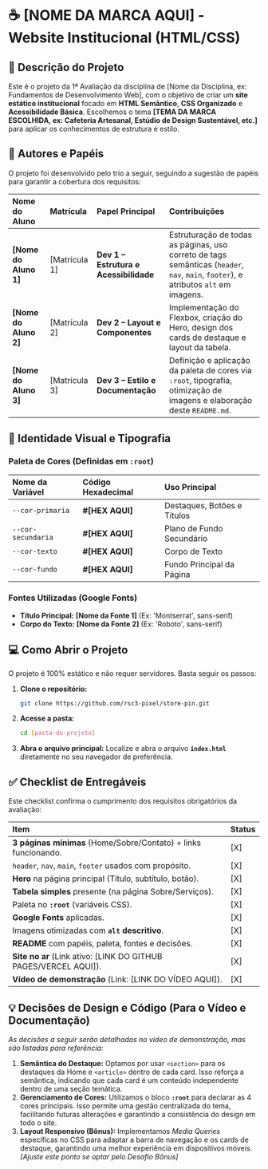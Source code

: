 # ☕ [NOME DA MARCA AQUI] - Website Institucional (HTML/CSS)

## 📌 Descrição do Projeto

Este é o projeto da 1ª Avaliação da disciplina de [Nome da Disciplina, ex: Fundamentos de Desenvolvimento Web], com o objetivo de criar um **site estático institucional** focado em **HTML Semântico**, **CSS Organizado** e **Acessibilidade Básica**. Escolhemos o tema **[TEMA DA MARCA ESCOLHIDA, ex: Cafeteria Artesanal, Estúdio de Design Sustentável, etc.]** para aplicar os conhecimentos de estrutura e estilo.

## 👥 Autores e Papéis

O projeto foi desenvolvido pelo trio a seguir, seguindo a sugestão de papéis para garantir a cobertura dos requisitos:

| Nome do Aluno | Matrícula | Papel Principal | Contribuições |
| :--- | :--- | :--- | :--- |
| **[Nome do Aluno 1]** | [Matrícula 1] | **Dev 1 – Estrutura e Acessibilidade** | Estruturação de todas as páginas, uso correto de tags semânticas (`header`, `nav`, `main`, `footer`), e atributos `alt` em imagens. |
| **[Nome do Aluno 2]** | [Matrícula 2] | **Dev 2 – Layout e Componentes** | Implementação do Flexbox, criação do Hero, design dos cards de destaque e layout da tabela. |
| **[Nome do Aluno 3]** | [Matrícula 3] | **Dev 3 – Estilo e Documentação** | Definição e aplicação da paleta de cores via `:root`, tipografia, otimização de imagens e elaboração deste `README.md`. |

## 🎨 Identidade Visual e Tipografia

### Paleta de Cores (Definidas em `:root`)

| Nome da Variável | Código Hexadecimal | Uso Principal |
| :--- | :--- | :--- |
| `--cor-primaria` | **#[HEX AQUI]** | Destaques, Botões e Títulos |
| `--cor-secundaria` | **#[HEX AQUI]** | Plano de Fundo Secundário |
| `--cor-texto` | **#[HEX AQUI]** | Corpo de Texto |
| `--cor-fundo` | **#[HEX AQUI]** | Fundo Principal da Página |

### Fontes Utilizadas (Google Fonts)

* **Título Principal:** **[Nome da Fonte 1]** (Ex: 'Montserrat', sans-serif)
* **Corpo do Texto:** **[Nome da Fonte 2]** (Ex: 'Roboto', sans-serif)

## 💻 Como Abrir o Projeto

O projeto é 100% estático e não requer servidores. Basta seguir os passos:

1.  **Clone o repositório:**
    ```bash
    git clone https://github.com/rsc3-pixel/store-pin.git
    ```
2.  **Acesse a pasta:**
    ```bash
    cd [pasta-do-projeto]
    ```
3.  **Abra o arquivo principal:**
    Localize e abra o arquivo **`index.html`** diretamente no seu navegador de preferência.

## ✅ Checklist de Entregáveis

Este checklist confirma o cumprimento dos requisitos obrigatórios da avaliação:

| Item | Status |
| :--- | :--- |
| **3 páginas mínimas** (Home/Sobre/Contato) + links funcionando. | [X] |
| `header`, `nav`, `main`, `footer` usados com propósito. | [X] |
| **Hero** na página principal (Título, subtítulo, botão). | [X] |
| **Tabela simples** presente (na página Sobre/Serviços). | [X] |
| Paleta no **`:root`** (variáveis CSS). | [X] |
| **Google Fonts** aplicadas. | [X] |
| Imagens otimizadas com **`alt` descritivo**. | [X] |
| **README** com papéis, paleta, fontes e decisões. | [X] |
| **Site no ar** (Link ativo: [LINK DO GITHUB PAGES/VERCEL AQUI]). | [X] |
| **Vídeo de demonstração** (Link: [LINK DO VÍDEO AQUI]). | [X] |

## 💡 Decisões de Design e Código (Para o Vídeo e Documentação)

*As decisões a seguir serão detalhadas no vídeo de demonstração, mas são listadas para referência:*

1.  **Semântica do Destaque:** Optamos por usar `<section>` para os destaques da Home e `<article>` dentro de cada card. Isso reforça a semântica, indicando que cada card é um conteúdo independente dentro de uma seção temática.
2.  **Gerenciamento de Cores:** Utilizamos o bloco **`:root`** para declarar as 4 cores principais. Isso permite uma gestão centralizada do tema, facilitando futuras alterações e garantindo a consistência do design em todo o site.
3.  **Layout Responsivo (Bônus):** Implementamos *Media Queries* específicas no CSS para adaptar a barra de navegação e os cards de destaque, garantindo uma melhor experiência em dispositivos móveis. *[Ajuste este ponto se optar pelo Desafio Bônus]*